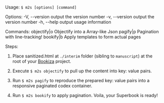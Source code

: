 

Usage: `$ m2s [options] [command]`

Options:
  -V, --version      output the version number
  -v, --version      output the version number
  -h, --help         output usage information

Commands:
  objectify|o        Objectify into a Array-like Json
  pagify|p           Pagination with line-tracking!
  bookify|b          Apply templates to form actual pages


Steps:

1. Place sanitized.html at `./interim` folder (sibling to `manuscript`) at the root of your [Bookiza](https://bookiza.io) project. 

2. Execute `$ m2s objectify` to pull up the content into key: value pairs. 

3. Run `$ m2s pagify` to reproduce the prepared key: value pairs into a responsive paginated codex container.

5. Run `$ m2s bookify` to apply pagination. Voila, your Superbook is ready!


